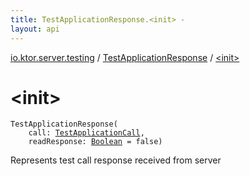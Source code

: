 ```yaml
---
title: TestApplicationResponse.<init> - 
layout: api
---
```


<div class='api-docs-breadcrumbs'><a href="../index.html">io.ktor.server.testing</a> / <a href="index.html">TestApplicationResponse</a> / <a href="./-init-.html">&lt;init&gt;</a></div>

# &lt;init&gt;

<div class="signature"><code><span class="identifier">TestApplicationResponse</span><span class="symbol">(</span><br/>&nbsp;&nbsp;&nbsp;&nbsp;<span class="parameterName" id="io.ktor.server.testing.TestApplicationResponse$<init>(io.ktor.server.testing.TestApplicationCall, kotlin.Boolean)/call">call</span><span class="symbol">:</span>&nbsp;<a href="../-test-application-call/index.html"><span class="identifier">TestApplicationCall</span></a><span class="symbol">, </span><br/>&nbsp;&nbsp;&nbsp;&nbsp;<span class="parameterName" id="io.ktor.server.testing.TestApplicationResponse$<init>(io.ktor.server.testing.TestApplicationCall, kotlin.Boolean)/readResponse">readResponse</span><span class="symbol">:</span>&nbsp;<a href="https://kotlinlang.org/api/latest/jvm/stdlib/kotlin/-boolean/index.html"><span class="identifier">Boolean</span></a>&nbsp;<span class="symbol">=</span>&nbsp;false<span class="symbol">)</span></code></div>

Represents test call response received from server


